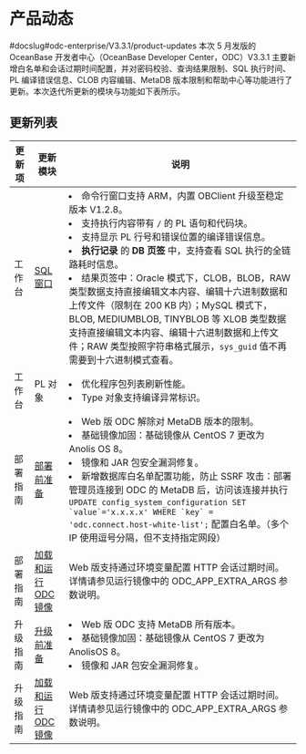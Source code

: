 产品动态 
=========================
#docslug#odc-enterprise/V3.3.1/product-updates
本次 5 月发版的 OceanBase 开发者中心（OceanBase Developer Center，ODC）V3.3.1 主要新增白名单和会话过期时间配置，并对密码校验、查询结果限制、SQL 执行时间、PL 编译错误信息、CLOB 内容编辑、MetaDB 版本限制和帮助中心等功能进行了更新。本次迭代所更新的模块与功能如下表所示。

更新列表 
-------------------------



| 更新项  |                            更新模块                             |                                                                                                                                                                                                                                                                                                                                                  说明                                                                                                                                                                                                                                                                                                                                                  |
|------|-------------------------------------------------------------|------------------------------------------------------------------------------------------------------------------------------------------------------------------------------------------------------------------------------------------------------------------------------------------------------------------------------------------------------------------------------------------------------------------------------------------------------------------------------------------------------------------------------------------------------------------------------------------------------------------------------------------------------------------------------------------------------|
| 工作台  | [SQL 窗口](../7.client-odc-user-guide/4.client-odc-use-workspace/2.client-odc-sql-window.md)       | <li> 命令行窗口支持 ARM，内置 OBClient 升级至稳定版本 V1.2.8。   <li> 支持执行内容带有 `/` 的 PL 语句和代码块。</li>   <li> 支持显示 PL 行号和错误位置的编译错误信息。</li>  <li> **执行记录** 的 **DB 页签** 中，支持查看 SQL 执行的全链路耗时信息。</li>  <li> 结果页签中：Oracle 模式下，CLOB，BLOB，RAW 类型数据支持直接编辑文本内容、编辑十六进制数据和上传文件（限制在 200 KB 内）；MySQL 模式下，BLOB, MEDIUMBLOB, TINYBLOB 等 XLOB 类型数据支持直接编辑文本内容、编辑十六进制数据和上传文件；RAW 类型按照字符串格式展示，`sys_guid` 值不再需要到十六进制模式查看。</li>     |
| 工作台  | PL 对象                                                       | <li> 优化程序包列表刷新性能。</li>    <li> Type 对象支持编译异常标识。</li>                                                                                  |
| 部署指南 | [部署前准备](../8.deployment-guide/2.preparations-before-deployment.md)        |<li> Web 版 ODC 解除对 MetaDB 版本的限制。</li>   <li>  基础镜像加固：基础镜像从 CentOS 7 更改为 Anolis OS 8。</li>    <li> 镜像和 JAR 包安全漏洞修复。</li>   <li> 新增数据库白名单配置功能，防止 SSRF 攻击：部署管理员连接到 ODC 的 MetaDB 后，访问该连接并执行 ``UPDATE config_system_configuration SET `value`='x.x.x.x' WHERE `key` = 'odc.connect.host-white-list';`` 配置白名单。（多个 IP 使用逗号分隔，但不支持指定网段） </li>                                                                                                                                                                                                                                              |
| 部署指南 | [加载和运行 ODC 镜像](../8.deployment-guide/3.deploy-a-single-odc-node/2.load-and-run-single-odc-images.md) | Web 版支持通过环境变量配置 HTTP 会话过期时间。 详情请参见运行镜像中的 ODC_APP_EXTRA_ARGS 参数说明。                                                                                                                                                                                                                                                                                                                                                                                                                                                                                                                                                                                                                    |
| 升级指南 | [升级前准备](../9.upgrade-guide/2.preparation-for-upgrade.md)        | <li> Web 版 ODC 支持 MetaDB 所有版本。</li>   <li> 基础镜像加固：基础镜像从 CentOS 7 更改为 AnolisOS 8。</li>    <li> 镜像和 JAR 包安全漏洞修复。  </li>                                                                                                                                                                                                                                                                                                                                                                                                                                                                                      |
| 升级指南 | [加载和运行 ODC 镜像](../9.upgrade-guide/3.upgrade-single-node-odc/3.upgrade-guide-load-and-run-single-odc-images.md) | Web 版支持通过环境变量配置 HTTP 会话过期时间。 详情请参见运行镜像中的 ODC_APP_EXTRA_ARGS 参数说明。                                                                                                                                                                                                                                                                                                                                                                                                                                                                                                                                                                                                                    |


